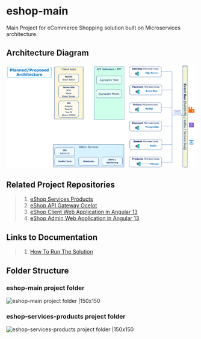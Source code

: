# eshop-main

Main Project for eCommerce Shopping solution built on Microservices architecture.

## Architecture Diagram

![OverAllArchitecture |150x150](./Documentation/Images/OverAllArchitecture.PNG)

## Related Project Repositories

> 1. [eShop Services Products](https://github.com/vishipayyallore/eshop-services-products)
> 1. [eShop API Gateway Ocelot](https://github.com/vishipayyallore/eshop-apigateway-ocelot)
> 1. [eShop Client Web Application in Angular 13](https://github.com/vishipayyallore/eshop-client-ngweb)
> 1. [eShop Admin Web Application in Angular 13](https://github.com/vishipayyallore/eshop-admin-ngweb)

## Links to Documentation

> 1. [How To Run The Solution](./HowTos/HowToRunTheSolution.md)

## Folder Structure

### eshop-main project folder

![eshop-main project folder |150x150](./Documentation/Images/eshop-main.PNG)

### eshop-services-products project folder

![eshop-services-products project folder |150x150](./Documentation/Images/eshop-services-products.PNG)
